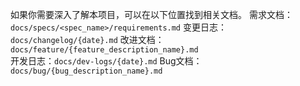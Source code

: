 如果你需要深入了解本项目，可以在以下位置找到相关文档。
需求文档：`docs/specs/<spec_name>/requirements.md`
变更日志：`docs/changelog/{date}.md`
改进文档：`docs/feature/{feature_description_name}.md`  
开发日志：`docs/dev-logs/{date}.md`
Bug文档：`docs/bug/{bug_description_name}.md` 